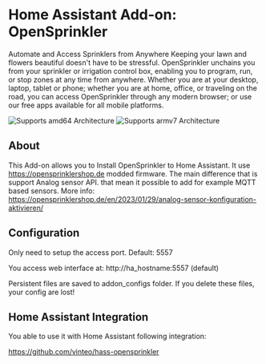# Home Assistant Add-on: OpenSprinkler

Automate and Access Sprinklers from Anywhere
Keeping your lawn and flowers beautiful doesn't have to be stressful. OpenSprinkler unchains you from your sprinkler or irrigation control box, enabling you to program, run, or stop zones at any time from anywhere.
Whether you are at your desktop, laptop, tablet or phone; whether you are at home, office, or traveling on the road, you can access OpenSprinkler through any modern browser; or use our free apps available for all mobile platforms.

![Supports amd64 Architecture][amd64-shield] ![Supports armv7 Architecture][armv7-shield]

## About

This Add-on allows you to Install OpenSprinkler to Home Assistant. It use https://opensprinklershop.de modded firmware. The main difference that is support Analog sensor API. that mean it possible to add for example MQTT based sensors. More info: https://opensprinklershop.de/en/2023/01/29/analog-sensor-konfiguration-aktivieren/

## Configuration

Only need to setup the access port. Default: 5557

You access web interface at: http://ha_hostname:5557 (default)

Persistent files are saved to addon_configs folder. If you delete these files, your config are lost!

## Home Assistant Integration

You able to use it with Home Assistant following integration:

https://github.com/vinteo/hass-opensprinkler

[amd64-shield]: https://img.shields.io/badge/amd64-yes-green.svg
[armv7-shield]: https://img.shields.io/badge/armv7-yes-green.svg
